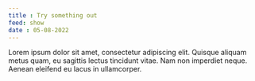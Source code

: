 ```yaml
---
title : Try something out
feed: show
date : 05-08-2022
---
```



Lorem ipsum dolor sit amet, consectetur adipiscing elit. 
Quisque aliquam metus quam, eu sagittis lectus tincidunt vitae. 
Nam non imperdiet neque. Aenean eleifend eu lacus in ullamcorper.
